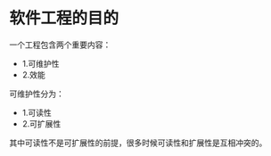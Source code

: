 # 软件工程的目的
一个工程包含两个重要内容：
- 1.可维护性
- 2.效能

可维护性分为：
- 1.可读性
- 2.可扩展性

其中可读性不是可扩展性的前提，很多时候可读性和扩展性是互相冲突的。